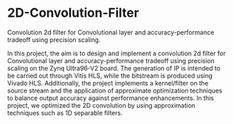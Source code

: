 # 2D-Convolution-Filter
Convolution 2d filter for Convolutional layer and accuracy-performance tradeoff using precision scaling.

In this project, the aim is to design and implement a convolution 2d filter for Convolutional layer and
accuracy-performance tradeoff using precision scaling on the Zynq Ultra96-V2 board.
The generation of IP is intended to be carried out through Vitis HLS, while the bitstream is produced
using Vivado HLS. Additionally, the project implements a kernel/filter on the source stream and the
application of approximate optimization techniques to balance output accuracy against performance
enhancements. In this project, we optimized the 2D convolution by using approximation techniques such
as 1D separable filters.
